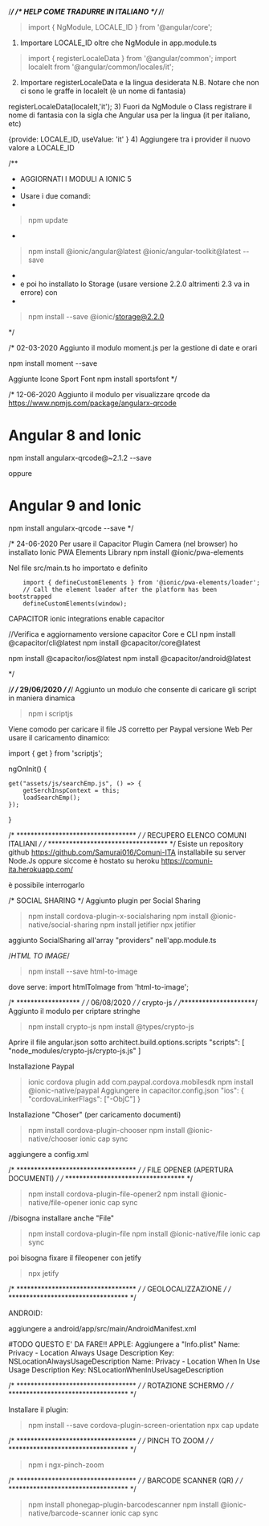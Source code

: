 
/***********************************/
/*  HELP COME TRADURRE IN ITALIANO  */
/***********************************/  
 > import { NgModule, LOCALE_ID } from '@angular/core';
 1) Importare LOCALE_ID oltre che NgModule in app.module.ts
  
 > import { registerLocaleData } from '@angular/common';
 > import localeIt from '@angular/common/locales/it';
 2) Importare registerLocaleData e la lingua desiderata
 N.B. Notare che non ci sono le graffe in localeIt (è un nome di fantasia)
  
 registerLocaleData(localeIt,'it');
 3) Fuori da NgModule o Class registrare il nome di fantasia
 con la sigla che Angular usa per la lingua (it per italiano, etc)
  
 {provide: LOCALE_ID, useValue: 'it' }
 4) Aggiungere tra i provider il nuovo valore a LOCALE_ID
 

/**
 * AGGIORNATI I MODULI A IONIC 5
 * 
 * Usare i due comandi:
 * 
 > npm update
 * 
 > npm install @ionic/angular@latest @ionic/angular-toolkit@latest --save
 * 
 * e poi ho installato lo Storage (usare versione 2.2.0 altrimenti 2.3 va in errore) con
 * 
 > npm install --save @ionic/storage@2.2.0

 */

 /*
 02-03-2020
 Aggiunto il modulo moment.js per la gestione di date e orari
 
 npm install moment --save

 Aggiunte Icone Sport Font
npm install sportsfont
 */

 /*
 12-06-2020
 Aggiunto il modulo per visualizzare qrcode da https://www.npmjs.com/package/angularx-qrcode
 # Angular 8 and Ionic
npm install angularx-qrcode@~2.1.2 --save

oppure 

# Angular 9 and Ionic
npm install angularx-qrcode --save
 */

 /* 24-06-2020
 Per usare il Capacitor Plugin Camera (nel browser) ho installato Ionic PWA Elements Library
 npm install @ionic/pwa-elements

 Nel file src/main.ts ho importato e definito

        import { defineCustomElements } from '@ionic/pwa-elements/loader';
        // Call the element loader after the platform has been bootstrapped
        defineCustomElements(window);


CAPACITOR
ionic integrations enable capacitor

//Verifica e aggiornamento versione capacitor Core e CLI
npm install @capacitor/cli@latest
npm install @capacitor/core@latest

npm install @capacitor/ios@latest
npm install @capacitor/android@latest

        
 */

/***************/
/* 29/06/2020  */
/***************/ 
Aggiunto un modulo che consente di caricare gli script in maniera dinamica
> npm i scriptjs

Viene comodo per caricare il file JS corretto per Paypal versione Web
Per usare il caricamento dinamico:

import { get } from 'scriptjs';

ngOnInit() {

    get("assets/js/searchEmp.js", () => {
        getSerchInspContext = this;
        loadSearchEmp();
    });
}

/* ********************************** */
/* RECUPERO ELENCO COMUNI ITALIANI    */
/* ********************************** */
Esiste un repository github
https://github.com/Samurai016/Comuni-ITA
installabile su server Node.Js oppure siccome è hostato su heroku
https://comuni-ita.herokuapp.com/

è possibile interrogarlo

/* SOCIAL SHARING */
Aggiunto plugin per Social Sharing

> npm install cordova-plugin-x-socialsharing
> npm install @ionic-native/social-sharing
> npm install jetifier
> npx jetifier


aggiunto SocialSharing all'array "providers" nell'app.module.ts

/*HTML TO IMAGE*/
>npm install --save html-to-image

dove serve:
import htmlToImage from 'html-to-image';

/* ****************** */
/*      06/08/2020    */
/*       crypto-js    */
/**********************/ 
Aggiunto il modulo per criptare stringhe
> npm install crypto-js
> npm install @types/crypto-js

Aprire il file angular.json
sotto architect.build.options.scripts
"scripts": [
              "node_modules/crypto-js/crypto-js.js"
            ]


Installazione Paypal
> ionic cordova plugin add com.paypal.cordova.mobilesdk
> npm install @ionic-native/paypal
Aggiungere in capacitor.config.json
"ios": {
  "cordovaLinkerFlags": ["-ObjC"]
}


Installazione "Choser" (per caricamento documenti)
>npm install cordova-plugin-chooser
>npm install @ionic-native/chooser
>ionic cap sync

aggiungere a config.xml
<platform name="android">
 <edit-config
   file="app/src/main/AndroidManifest.xml"
   mode="merge"
   target="/manifest/application">
   <application android:largeHeap="true" />
 </edit-config>
</platform>



/* ********************************** */
/* FILE OPENER (APERTURA DOCUMENTI)   */
/* ********************************** */

>npm install cordova-plugin-file-opener2
>npm install @ionic-native/file-opener
>ionic cap sync

//bisogna installare anche "File"
>npm install cordova-plugin-file
>npm install @ionic-native/file
>ionic cap sync

poi bisogna fixare il fileopener con jetify
>npx jetify


/* ********************************** */
/* GEOLOCALIZZAZIONE                  */
/* ********************************** */

ANDROID:

aggiungere a android/app/src/main/AndroidManifest.xml
<!-- Geolocation API -->
<uses-permission android:name="android.permission.ACCESS_COARSE_LOCATION" />
<uses-permission android:name="android.permission.ACCESS_FINE_LOCATION" />
<uses-feature android:name="android.hardware.location.gps" />


#TODO QUESTO E' DA FARE!!
APPLE:
Aggiungere a "Info.plist"
Name: Privacy - Location Always Usage Description Key: NSLocationAlwaysUsageDescription
Name: Privacy - Location When In Use Usage Description Key: NSLocationWhenInUseUsageDescription


/* ********************************** */
/* ROTAZIONE SCHERMO                  */
/* ********************************** */

Installare il plugin:

>npm install --save cordova-plugin-screen-orientation
>npx cap update


/* ********************************** */
/* PINCH TO ZOOM                      */
/* ********************************** */
>npm i ngx-pinch-zoom


/* ********************************** */
/* BARCODE SCANNER (QR)               */
/* ********************************** */
>npm install phonegap-plugin-barcodescanner
>npm install @ionic-native/barcode-scanner
>ionic cap sync
